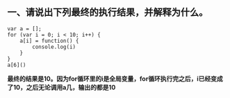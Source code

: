 ## 一、请说出下列最终的执行结果，并解释为什么。
```
var a = [];
for (var i = 0; i < 10; i++) {
    a[i] = function() {
        console.log(i)
    }
}
a[6]()
```
**最终的结果是10。因为for循环里的i是全局变量，for循环执行完之后，i已经变成了10，之后无论调用a几，输出的都是10**

